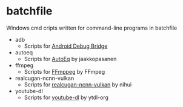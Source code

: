 # batchfile
Windows cmd cripts written for command-line programs in batchfile

- adb
    - Scripts for [Android Debug Bridge](https://developer.android.com/studio/command-line/adb)
- autoeq
    - Scripts for [AutoEq](https://github.com/jaakkopasanen/AutoEq) by jaakkopasanen
- ffmpeg
    - Scripts for [FFmppeg](https://github.com/FFmpeg/FFmpeg) by FFmpeg
- realcugan-ncnn-vulkan
    - Scripts for [realcugan-ncnn-vulkan](https://github.com/nihui/realcugan-ncnn-vulkan) by nihui
- youtube-dl
    - Scripts for [youtube-dl](https://github.com/ytdl-org/youtube-dl) by ytdl-org